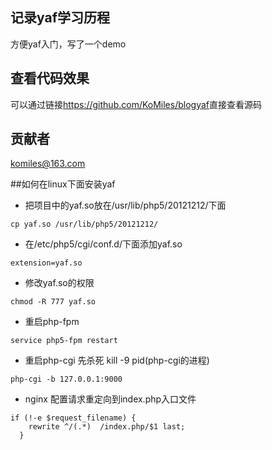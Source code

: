 ## 记录yaf学习历程
方便yaf入门，写了一个demo

## 查看代码效果
可以通过链接<https://github.com/KoMiles/blogyaf>直接查看源码

## 贡献者
komiles@163.com

##如何在linux下面安装yaf

- 把项目中的yaf.so放在/usr/lib/php5/20121212/下面
```
cp yaf.so /usr/lib/php5/20121212/
```
- 在/etc/php5/cgi/conf.d/下面添加yaf.so
```
extension=yaf.so
```
- 修改yaf.so的权限
```
chmod -R 777 yaf.so
```
- 重启php-fpm
```
service php5-fpm restart
```
- 重启php-cgi
先杀死 kill -9 pid(php-cgi的进程)
```
php-cgi -b 127.0.0.1:9000
```
- nginx 配置请求重定向到index.php入口文件
```
if (!-e $request_filename) {
    rewrite ^/(.*)  /index.php/$1 last;
  }
```


